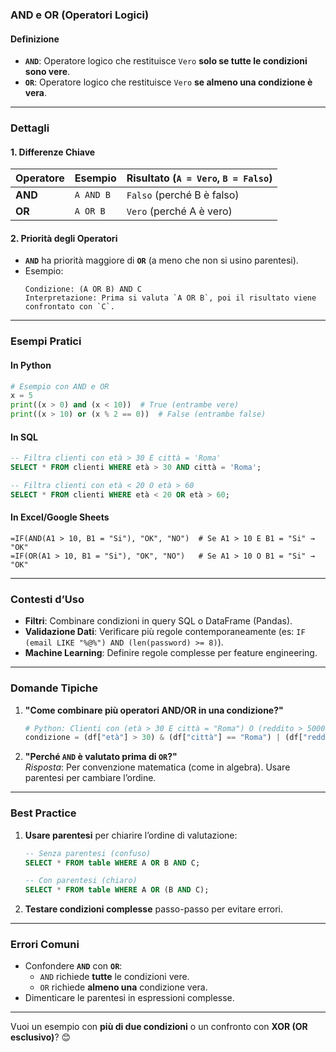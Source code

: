### **AND e OR (Operatori Logici)**  

#### **Definizione**  
- **`AND`**: Operatore logico che restituisce `Vero` **solo se tutte le condizioni sono vere**.  
- **`OR`**: Operatore logico che restituisce `Vero` **se almeno una condizione è vera**.  

---

### **Dettagli**  
#### **1. Differenze Chiave**  
| Operatore | Esempio                     | Risultato (`A = Vero`, `B = Falso`) |  
|-----------|-----------------------------|--------------------------------------|  
| **AND**   | `A AND B`                   | `Falso` (perché B è falso)           |  
| **OR**    | `A OR B`                    | `Vero` (perché A è vero)             |  

#### **2. Priorità degli Operatori**  
- **`AND`** ha priorità maggiore di **`OR`** (a meno che non si usino parentesi).  
- Esempio:  
  ```  
  Condizione: (A OR B) AND C  
  Interpretazione: Prima si valuta `A OR B`, poi il risultato viene confrontato con `C`.  
  ```  

---

### **Esempi Pratici**  

#### **In Python**  
```python  
# Esempio con AND e OR  
x = 5  
print((x > 0) and (x < 10))  # True (entrambe vere)  
print((x > 10) or (x % 2 == 0))  # False (entrambe false)  
```  

#### **In SQL**  
```sql  
-- Filtra clienti con età > 30 E città = 'Roma'  
SELECT * FROM clienti WHERE età > 30 AND città = 'Roma';  

-- Filtra clienti con età < 20 O età > 60  
SELECT * FROM clienti WHERE età < 20 OR età > 60;  
```  

#### **In Excel/Google Sheets**  
```excel  
=IF(AND(A1 > 10, B1 = "Si"), "OK", "NO")  # Se A1 > 10 E B1 = "Si" → "OK"  
=IF(OR(A1 > 10, B1 = "Si"), "OK", "NO")   # Se A1 > 10 O B1 = "Si" → "OK"  
```  

---

### **Contesti d’Uso**  
- **Filtri**: Combinare condizioni in query SQL o DataFrame (Pandas).  
- **Validazione Dati**: Verificare più regole contemporaneamente (es: `IF (email LIKE "%@%") AND (len(password) >= 8)`).  
- **Machine Learning**: Definire regole complesse per feature engineering.  

---

### **Domande Tipiche**  
1. **"Come combinare più operatori AND/OR in una condizione?"**  
   ```python  
   # Python: Clienti con (età > 30 E città = "Roma") O (reddito > 50000)  
   condizione = (df["età"] > 30) & (df["città"] == "Roma") | (df["reddito"] > 50000)  
   ```  

2. **"Perché `AND` è valutato prima di `OR`?"**  
   *Risposta*: Per convenzione matematica (come in algebra). Usare parentesi per cambiare l’ordine.  

---

### **Best Practice**  
1. **Usare parentesi** per chiarire l’ordine di valutazione:  
   ```sql  
   -- Senza parentesi (confuso)  
   SELECT * FROM table WHERE A OR B AND C;  

   -- Con parentesi (chiaro)  
   SELECT * FROM table WHERE A OR (B AND C);  
   ```  

2. **Testare condizioni complesse** passo-passo per evitare errori.  

---

### **Errori Comuni**  
- Confondere **`AND`** con **`OR`**:  
  - `AND` richiede **tutte** le condizioni vere.  
  - `OR` richiede **almeno una** condizione vera.  
- Dimenticare le parentesi in espressioni complesse.  

---

Vuoi un esempio con **più di due condizioni** o un confronto con **XOR (OR esclusivo)**? 😊